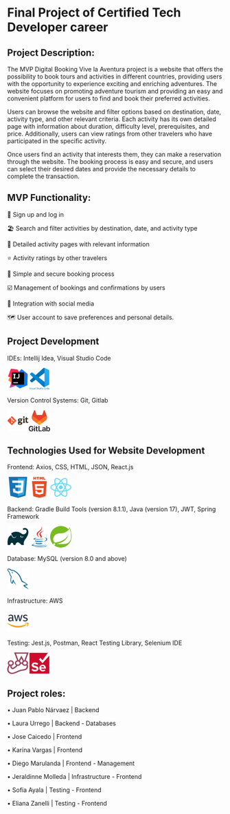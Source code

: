 # Final Project of Certified Tech Developer career

## Project Description:
The MVP Digital Booking Vive la Aventura project is a website that offers the possibility to book tours and activities in different countries, providing users with the opportunity to experience exciting and enriching adventures. The website focuses on promoting adventure tourism and providing an easy and convenient platform for users to find and book their preferred activities.

Users can browse the website and filter options based on destination, date, activity type, and other relevant criteria. Each activity has its own detailed page with information about duration, difficulty level, prerequisites, and price. Additionally, users can view ratings from other travelers who have participated in the specific activity.

Once users find an activity that interests them, they can make a reservation through the website. The booking process is easy and secure, and users can select their desired dates and provide the necessary details to complete the transaction.

## MVP Functionality:

👤 Sign up and log in

🏖️ Search and filter activities by destination, date, and activity type

🗽 Detailed activity pages with relevant information

⭐ Activity ratings by other travelers

🔐 Simple and secure booking process

☑️ Management of bookings and confirmations by users

💌 Integration with social media

🗺️ User account to save preferences and personal details.


## Project Development

IDEs: Intellij Idea, Visual Studio Code

<img src="https://github.com/devicons/devicon/blob/master/icons/intellij/intellij-original.svg" alt="IntelliJ" width="50"><img src="https://github.com/devicons/devicon/blob/master/icons/vscode/vscode-original-wordmark.svg" alt="VSCode" width="50"> 

Version Control Systems: Git, Gitlab

<img src="https://github.com/devicons/devicon/blob/master/icons/git/git-original-wordmark.svg" alt="Git" width="50"><img src="https://github.com/devicons/devicon/blob/master/icons/gitlab/gitlab-original-wordmark.svg" alt="GitLab" width="50">


## Technologies Used for Website Development

Frontend:
Axios, CSS, HTML, JSON, React.js

<img src="https://github.com/devicons/devicon/blob/master/icons/css3/css3-original.svg" alt="CSS" width="50"><img src="https://github.com/devicons/devicon/blob/master/icons/html5/html5-plain-wordmark.svg" alt="HTML" width="50"><img src="https://github.com/devicons/devicon/blob/master/icons/react/react-original.svg" alt="React" width="50">

Backend:
Gradle Build Tools (version 8.1.1), Java (version 17), JWT, Spring Framework

<img src="https://github.com/devicons/devicon/blob/master/icons/gradle/gradle-plain.svg" alt="Gradle" width="50"><img src="https://github.com/devicons/devicon/blob/master/icons/java/java-original.svg" alt="Java" width="50"><img src="https://github.com/devicons/devicon/blob/master/icons/spring/spring-original.svg" alt="Spring" width="50">

Database:
MySQL (version 8.0 and above)

<img src="https://github.com/devicons/devicon/blob/master/icons/mysql/mysql-original.svg" alt="MySQL" width="50">

Infrastructure:
AWS

<img src="https://github.com/devicons/devicon/blob/master/icons/amazonwebservices/amazonwebservices-original-wordmark.svg" alt="AWS" width="50">

Testing:
Jest.js, Postman, React Testing Library, Selenium IDE

<img src="https://github.com/devicons/devicon/blob/master/icons/jest/jest-plain.svg" alt="Jest" width="50"><img src="https://github.com/devicons/devicon/blob/master/icons/selenium/selenium-original.svg" alt="Selenium" width="50">

## Project roles:
• Juan Pablo Nárvaez | Backend

• Laura Urrego | Backend - Databases

• Jose Caicedo | Frontend

• Karina Vargas | Frontend

• Diego Marulanda | Frontend - Management

• Jeraldinne Molleda | Infrastructure - Frontend

• Sofia Ayala | Testing - Frontend

• Eliana Zanelli | Testing - Frontend
